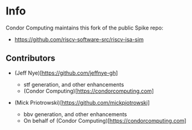 
# Info

Condor Computing maintains this fork of the public Spike repo:
  * https://github.com/riscv-software-src/riscv-isa-sim

## Contributors

  * (Jeff Nye)[https://github.com/jeffnye-gh]
      * stf generation, and other enhancements
      * (Condor Computing)[https://condorcomputing.com]

  * (Mick Priotrowski)[https://github.com/mickpiotrowski]
      * bbv generation, and other enhancements
      * On behalf of (Condor Computing)[https://condorcomputing.com]



